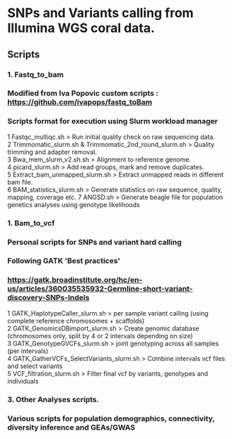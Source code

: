 # SNPs and Variants calling from Illumina WGS coral data.

## Scripts

### 1. Fastq_to_bam
### Modified from Iva Popovic custom scripts : https://github.com/ivapops/fastq_toBam
### Scripts format for execution using Slurm workload manager

1 Fastqc_multiqc.sh > Run initial quality check on raw sequencing data.  
2 Trimmomatic_slurm.sh & Trimmomatic_2nd_round_slurm.sh > Quality trimming and adapter removal.  
3 Bwa_mem_slurm_v2.sh.sh > Alignment to reference genome.  
4 picard_slurm.sh > Add read groups, mark and remove duplicates.  
5 Extract_bam_unmapped_slurm.sh > Extract unmapped reads in different bam file.  
6 BAM_statistics_slurm.sh > Generate statistics on raw sequence, quality, mapping, coverage etc. 
7 ANGSD.sh > Generate beagle file for population genetics analyses using genotype likelihoods 

### 1. Bam_to_vcf
### Personal scripts for SNPs and variant hard calling
### Following GATK 'Best practices' 
### https://gatk.broadinstitute.org/hc/en-us/articles/360035535932-Germline-short-variant-discovery-SNPs-Indels

1 GATK_HaplotypeCaller_slurm.sh > per sample variant calling (using complete reference chromosomes + scaffolds)  
2 GATK_GenomicsDBimport_slurm.sh > Create genomic database (chromosomes only, split by 4 or 2 intervals depending on size)  
3 GATK_GenotypeGVCFs_slurm.sh > joint genotyping across all samples (per intervals)  
4 GATK_GatherVCFs_SelectVariants_slurm.sh > Combine intervals vcf files and select variants   
5 VCF_filtration_slurm.sh > Filter final vcf by variants, genotypes and individuals 

### 3. Other Analyses scripts.
### Various scripts for population demographics, connectivity, diversity inference and GEAs/GWAS





